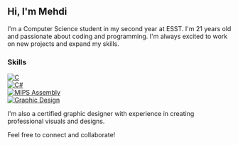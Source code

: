 ## Hi, I'm Mehdi

I'm a Computer Science student in my second year at ESST. I'm 21 years old and passionate about coding and programming. I'm always excited to work on new projects and expand my skills.

### Skills

[![C](https://img.shields.io/badge/-C-00599C?style=for-the-badge&logo=c&logoColor=white)](https://www.learn-c.org/)  
[![C#](https://img.shields.io/badge/-C%23-239120?style=for-the-badge&logo=csharp&logoColor=white)](https://learn.microsoft.com/en-us/dotnet/csharp/)  
[![MIPS Assembly](https://img.shields.io/badge/-MIPS%20Assembly-blue?style=for-the-badge)]()  
[![Graphic Design](https://img.shields.io/badge/-Graphic%20Design-FF5733?style=for-the-badge)]()  

I'm also a certified graphic designer with experience in creating professional visuals and designs.

Feel free to connect and collaborate!
<!---
badisso22/badisso22 is a ✨ special ✨ repository because its `README.md` (this file) appears on your GitHub profile.
You can click the Preview link to take a look at your changes.
--->
